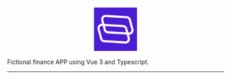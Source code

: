 <p align="center">
 <img width="20%" height="20%" src="docs/images/logo.png">
</p>

Fictional finance APP using Vue 3 and Typescript.

<hr />
